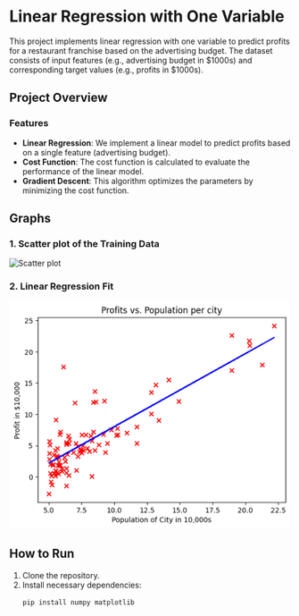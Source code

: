 # Linear Regression with One Variable

This project implements linear regression with one variable to predict profits for a restaurant franchise based on the advertising budget. The dataset consists of input features (e.g., advertising budget in $1000s) and corresponding target values (e.g., profits in $1000s).

## Project Overview

### Features
- **Linear Regression**: We implement a linear model to predict profits based on a single feature (advertising budget).
- **Cost Function**: The cost function is calculated to evaluate the performance of the linear model.
- **Gradient Descent**: This algorithm optimizes the parameters by minimizing the cost function.

## Graphs

### 1. Scatter plot of the Training Data

![Scatter plot](./out/scatter_plot.png)

### 2. Linear Regression Fit

![Linear Regression Fit](./out/regression_plot.png)

## How to Run

1. Clone the repository.
2. Install necessary dependencies:
   ```bash
   pip install numpy matplotlib
